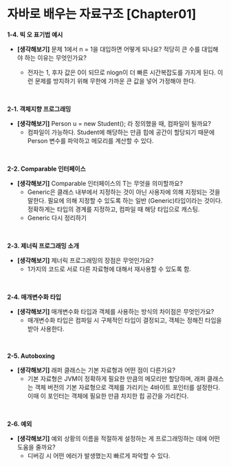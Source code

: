 # 자바로 배우는 자료구조 [Chapter01]

**1-4. 빅 오 표기법 예시**

- **[생각해보기]** 문제 1에서 n = 1을 대입하면 어떻게 되나요? 적당히 큰 수를 대입해야 하는 이유는 무엇인가요?
  
  - 전자는 1, 후자 값은 0이 되므로 nlogn이 더 빠른 시간복잡도를 가지게 된다. 이런 문제를 방지하기 위해 무한에 가까운 큰 값을 넣어 가정해야 한다.
  

<br/>

**2-1. 객체지향 프로그래밍**

- **[생각해보기]** Person u = new Student(); 라 정의했을 때, 컴파일이 될까요?
  - 컴파일이 가능하다. Student에 해당하는 만큼 힙에 공간이 할당되기 때문에 Person 변수를 파악하고 메모리를 계산할 수 있다.
  

<br/>

**2-2. Comparable 인터페이스**

- **[생각해보기]** Comparable 인터페이스의 T는 무엇을 의미할까요?
  - Generic은 클래스 내부에서 지정하는 것이 아닌 사용자에 의해 지정되는 것을 말한다. 필요에 의해 지정할 수 있도록 하는 일반 (Generic)타입이라는 것이다. 정확하게는 타입의 경계를 지정하고, 컴파일 때 해당 타입으로 캐스팅.
  - Generic 다시 정리하기
  

<br/>

**2-3. 제너릭 프로그래밍 소개**

- **[생각해보기]** 제너릭 프로그래밍의 장점은 무엇인가요?
  - 1가지의 코드로 서로 다른 자료형에 대해서 재사용할 수 있도록 함.
  

<br/>

**2-4. 매개변수화 타입**

- **[생각해보기]** 매개변수화 타입과 객체를 사용하는 방식의 차이점은 무엇인가요?
  - 매개변수화 타입은 컴파일 시 구체적인 타입이 결정되고, 객체는 정해진 타입을 받아 사용한다.
  

<br/>

**2-5. Autoboxing**

- **[생각해보기]** 래퍼 클래스는 기본 자료형과 어떤 점이 다른가요?
  - 기본 자료형은 JVM이 정확하게 필요한 만큼의 메모리만 할당하며, 래퍼 클래스는 객체 버전의 기본 자료형으로 객체를 가리키는 4바이트 포인터를 설정한다. 이때 이 포인터는 객체에 필요한 만큼 차지한 힙 공간을 가리킨다.

<br/>

**2-6. 예외**

- **[생각해보기]** 예외 상황의 이름을 적절하게 설정하는 게 프로그래밍하는 데에 어떤 도움을 줄까요?
  - 디버깅 시 어떤 에러가 발생했는지 빠르게 파악할 수 있다.

